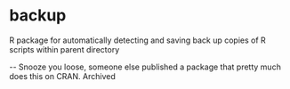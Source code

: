 # backup
R package for automatically detecting and saving back up copies of R scripts within parent directory


-- Snooze you loose, someone else published a package that pretty much does this on CRAN. Archived

